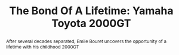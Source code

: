 ---
category: news
title: The Bond Of A Lifetime&#58; Yamaha Toyota 2000GT
abstract: After several decades separated, Emile Bouret uncovers the opportunity of a lifetime with his childhood 2000GT
publishedDateTime: 2019-03-08T14:39:10Z
sourceUrl: https://motorious.motor1.com/news/308607/fathers-yamaha-toyota-2000gt/
type: article

provider:
  name: Motorious
  id: V_BBEZ2jt_global
tags:
  - Autos

images: 
  - url: assets/images/2019/3/The-Bond-Of-A-Lifetime:-Yamaha-Toyota-2000GT-1.jpg
    width: 1920
    height: 1080
    quality: 50
    title: Toyota 2000GT
    attribution: 
    focalRegion:
      x1: 359
      x2: 500
      y1: 321
      y2: 462

---